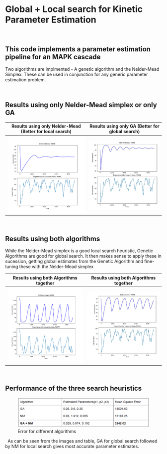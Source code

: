 # Global + Local search for Kinetic Parameter Estimation 

&nbsp;

## This code implements a parameter estimation pipeline for an MAPK cascade

Two algorithms are implmented - A genetic algorithm and the Nelder-Mead Simplex.
These can be used in conjunction for any generic parameter estimation problem.

&nbsp;

## Results using only Nelder-Mead simplex or only GA

Results using only Nelder-Mead (Better for local search)           |  Results using only GA (Better for global search)
:-------------------------:|:-------------------------:
<img src="./images/NM_only_estimation.png" width="500">  |  <img src="./images/GA_only_estimation.png" width="450">

&nbsp;

## Results using both algorithms

While the Nelder-Mead simplex is a good local search heuristic, Genetic Algorithms are good for global search.
It then makes sense to apply these in sucession, getting global estimates from the Genetic Algorithm and fine-tuning these with the Nelder-Mead simplex

Results using both Algorithms together    |  Results using both Algorithms together  
:-------------------------:|:-------------------------:
![](./images/GA%2BNM_estimation1.png)  |  ![](./images/GA_NM_estimation_2.png)

&nbsp;

## Performance of the three search heuristics

<figure>
  <img src="./images/Table.png" alt="drawing" width="1000"/>
  <figcaption>Error for different algorithms
</figure> 
&nbsp; 
As can be seen from the images and table, GA for global search followed by NM for local search gives most accurate parameter estimates.
